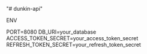 "# dunkin-api"

ENV

PORT=8080
DB_URI=your_database
ACCESS_TOKEN_SECRET=your_access_token_secret
REFRESH_TOKEN_SECRET=your_refresh_token_secret
